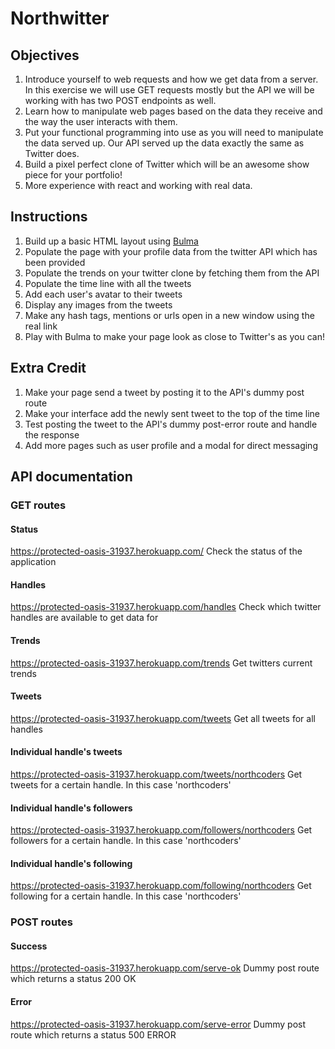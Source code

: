 # Northwitter

## Objectives

1. Introduce yourself to web requests and how we get data from a server. In this exercise we will use GET requests mostly but the API we will be working with has two POST endpoints as well.
2. Learn how to manipulate web pages based on the data they receive and the way the user interacts with them.
3. Put your functional programming into use as you will need to manipulate the data served up. Our API served up the data exactly the same as Twitter does.
4. Build a pixel perfect clone of Twitter which will be an awesome show piece for your portfolio!
5. More experience with react and working with real data.

## Instructions

1. Build up a basic HTML layout using [Bulma](http://bulma.io/)
2. Populate the page with your profile data from the twitter API which has been provided
3. Populate the trends on your twitter clone by fetching them from the API
4. Populate the time line with all the tweets
5. Add each user's avatar to their tweets
6. Display any images from the tweets
7. Make any hash tags, mentions or urls open in a new window using the real link
8. Play with Bulma to make your page look as close to Twitter's as you can!

## Extra Credit

1. Make your page send a tweet by posting it to the API's dummy post route
2. Make your interface add the newly sent tweet to the top of the time line
3. Test posting the tweet to the API's dummy post-error route and handle the response
4. Add more pages such as user profile and a modal for direct messaging

## API documentation

### GET routes

#### Status
<https://protected-oasis-31937.herokuapp.com/>
Check the status of the application

#### Handles
<https://protected-oasis-31937.herokuapp.com/handles>
Check which twitter handles are available to get data for

#### Trends
<https://protected-oasis-31937.herokuapp.com/trends>
Get twitters current trends

#### Tweets
<https://protected-oasis-31937.herokuapp.com/tweets>
Get all tweets for all handles

#### Individual handle's tweets
<https://protected-oasis-31937.herokuapp.com/tweets/northcoders>
Get tweets for a certain handle. In this case 'northcoders'

#### Individual handle's followers
<https://protected-oasis-31937.herokuapp.com/followers/northcoders>
Get followers for a certain handle. In this case 'northcoders'

#### Individual handle's following
<https://protected-oasis-31937.herokuapp.com/following/northcoders>
Get following for a certain handle. In this case 'northcoders'

### POST routes

#### Success
<https://protected-oasis-31937.herokuapp.com/serve-ok>
Dummy post route which returns a status 200 OK

#### Error
<https://protected-oasis-31937.herokuapp.com/serve-error>
Dummy post route which returns a status 500 ERROR
